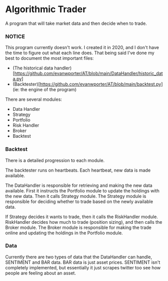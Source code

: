 # Algorithmic Trader

A program that will take market data and then decide when to trade.

### NOTICE

This program currently doesn't work. I created it in 2020, and I don't have the time to figure out what each line does. That being said I've done my best to document the most important files:

* (The historical data handler)[https://github.com/evanwporter/AT/blob/main/DataHandler/historic_data.py]
* (Backtester)[https://github.com/evanwporter/AT/blob/main/backtest.py] (ie: the engine of the program)

There are several modules:

* Data Handler
* Strategy
* Portfolio
* Risk Handler
* Broker
* Backtest

### Backtest

There is a detailed progression to each module.

The backtester runs on heartbeats. Each heartbeat, new data is made available.

The DataHandler is responsible for retrieving and making the new data available. First it instructs the Portfolio module to update the holdings with the new data. Then it calls Strategy module. The Strategy module is responsible for deciding whether to trade based on the newly available data.

If Strategy decides it wants to trade, then it calls the RiskHandler module. RiskHandler decides how much to trade (position sizing), and then calls the Broker module. The Broker module is responsible for making the trade online and updating the holdings in the Portfolio module.

### Data

Currently there are two types of data that the DataHandler can handle, SENTIMENT and BAR data. BAR data is just asset prices.  SENTIMENT isn't completely implemented, but essentially it just scrapes twitter too see how people are feeling about an asset.
